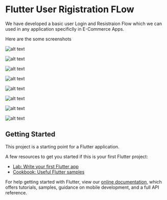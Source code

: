 # Flutter User Rigistration FLow

We have developed a basic user Login and Resistraion Flow which we can used in any application specificlly in E-Commerce Apps.

Here are the some screenshots

![alt text](https://github.com/MobilityOngraph/userRegistrationModule-Flutter/blob/master/Screenshots/device-2019-07-12-151318.png)

![alt text](https://github.com/MobilityOngraph/userRegistrationModule-Flutter/blob/master/Screenshots/device-2019-07-12-151408.png)

![alt text](https://github.com/MobilityOngraph/userRegistrationModule-Flutter/blob/master/Screenshots/device-2019-07-12-151425.png)

![alt text](https://github.com/MobilityOngraph/userRegistrationModule-Flutter/blob/master/Screenshots/device-2019-07-12-151549.png)

![alt text](https://github.com/MobilityOngraph/userRegistrationModule-Flutter/blob/master/Screenshots/device-2019-07-12-151558.png)

![alt text](https://github.com/MobilityOngraph/userRegistrationModule-Flutter/blob/master/Screenshots/device-2019-07-12-151624.png)

![alt text](https://github.com/MobilityOngraph/userRegistrationModule-Flutter/blob/master/Screenshots/device-2019-07-12-151644.png)

![alt text](https://github.com/MobilityOngraph/userRegistrationModule-Flutter/blob/master/Screenshots/device-2019-07-12-151721.png)



## Getting Started

This project is a starting point for a Flutter application.

A few resources to get you started if this is your first Flutter project:

- [Lab: Write your first Flutter app](https://flutter.dev/docs/get-started/codelab)
- [Cookbook: Useful Flutter samples](https://flutter.dev/docs/cookbook)

For help getting started with Flutter, view our 
[online documentation](https://flutter.dev/docs), which offers tutorials, 
samples, guidance on mobile development, and a full API reference.
